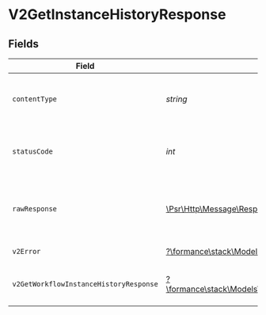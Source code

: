 # V2GetInstanceHistoryResponse


## Fields

| Field                                                                                                                              | Type                                                                                                                               | Required                                                                                                                           | Description                                                                                                                        |
| ---------------------------------------------------------------------------------------------------------------------------------- | ---------------------------------------------------------------------------------------------------------------------------------- | ---------------------------------------------------------------------------------------------------------------------------------- | ---------------------------------------------------------------------------------------------------------------------------------- |
| `contentType`                                                                                                                      | *string*                                                                                                                           | :heavy_check_mark:                                                                                                                 | HTTP response content type for this operation                                                                                      |
| `statusCode`                                                                                                                       | *int*                                                                                                                              | :heavy_check_mark:                                                                                                                 | HTTP response status code for this operation                                                                                       |
| `rawResponse`                                                                                                                      | [\Psr\Http\Message\ResponseInterface](https://www.php-fig.org/psr/psr-7/#33-psrhttpmessageresponseinterface)                       | :heavy_minus_sign:                                                                                                                 | Raw HTTP response; suitable for custom response parsing                                                                            |
| `v2Error`                                                                                                                          | [?\formance\stack\Models\Shared\V2Error](../../models/shared/V2Error.md)                                                           | :heavy_minus_sign:                                                                                                                 | General error                                                                                                                      |
| `v2GetWorkflowInstanceHistoryResponse`                                                                                             | [?\formance\stack\Models\Shared\V2GetWorkflowInstanceHistoryResponse](../../models/shared/V2GetWorkflowInstanceHistoryResponse.md) | :heavy_minus_sign:                                                                                                                 | The workflow instance history                                                                                                      |